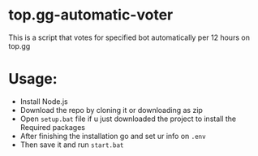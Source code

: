 # top.gg-automatic-voter
This is a script that votes for specified bot automatically per 12 hours on top.gg

# Usage:

- Install Node.js
- Download the repo by cloning it or downloading as zip
- Open `setup.bat` file if u just downloaded the project to install the Required packages
- After finishing the installation go and set ur info on `.env`
- Then save it and run `start.bat`
